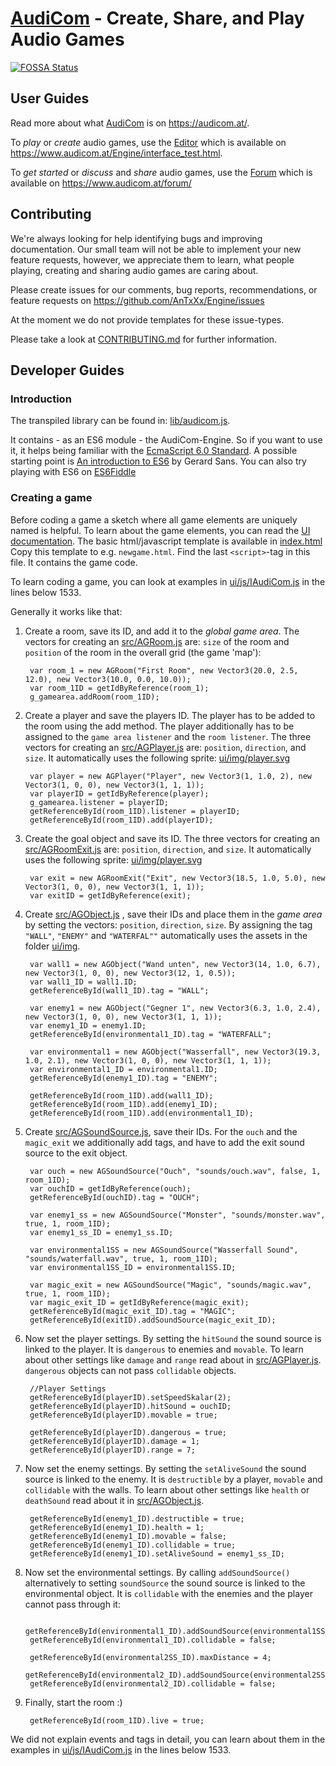 # [AudiCom](https://audicom.at/) - Create, Share, and Play Audio Games

[![FOSSA Status](https://app.fossa.io/api/projects/git%2Bgithub.com%2FAnTxXx%2FEngine.svg?type=shield)](https://app.fossa.io/projects/git%2Bgithub.com%2FAnTxXx%2FEngine?ref=badge_shield)

## User Guides

Read more about what [AudiCom](https://audicom.at/) is on https://audicom.at/.

To *play* or *create* audio games, use the [Editor](https://www.audicom.at/Engine/interface_test.html) which is
available on https://www.audicom.at/Engine/interface_test.html.

To *get started* or *discuss* and *share* audio games, use the [Forum](https://www.audicom.at/forum/) which is
available on https://www.audicom.at/forum/

## Contributing

We're always looking for help identifying bugs and improving documentation. Our small team will
not be able to implement your new feature requests, however, we appreciate them to learn, what
people playing, creating and sharing audio games are caring about.

Please create issues for our comments, bug reports, recommendations, or feature requests on
https://github.com/AnTxXx/Engine/issues

At the moment we do not provide templates for these issue-types.

Please take a look at [CONTRIBUTING.md](https://github.com/AnTxXx/Engine/tree/cleanup/CONTRIBUTING.md) for further
information.

## Developer Guides

### Introduction

The transpiled library can be found in: [lib/audicom.js](https://github.com/AnTxXx/Engine/tree/cleanup/lib/audicom.js).

It contains - as an ES6 module - the AudiCom-Engine. So if you want to use it, it helps being familiar with the
[EcmaScript 6.0 Standard](https://ecma-international.org/ecma-262/6.0). A possible starting point is
[An introduction to ES6](https://medium.com/sons-of-javascript/javascript-an-introduction-to-es6-1819d0d89a0f) by
Gerard Sans. You can also try playing with ES6 on [ES6Fiddle](http://www.es6fiddle.net/)

### Creating a game

Before coding a game a sketch where all game elements are uniquely named is helpful.
To learn about the game elements, you can read the
[UI documentation](https://www.audicom.at/public/documentation_UI.pdf).
The basic html/javascript template is available in
[index.html](https://github.com/AnTxXx/Engine/tree/cleanup/index.html)
Copy this template to e.g. `newgame.html`. Find the last `<script>`-tag in this file.
It contains the game code.

To learn coding a game, you can look at examples in
[ui/js/IAudiCom.js](https://github.com/AnTxXx/Engine/blob/cleanup/ui/js/IAudiCom.js#L1533)
in the lines below 1533.

Generally it works like that:

1. Create a room, save its ID, and add it to the *global game area*. The vectors for creating an
[src/AGRoom.js](https://github.com/AnTxXx/Engine/blob/cleanup/src/AGRoom.js#L140)
are: `size` of the room and `position` of the room in the overall grid (the game 'map'):

        var room_1 = new AGRoom("First Room", new Vector3(20.0, 2.5, 12.0), new Vector3(10.0, 0.0, 10.0));
        var room_1ID = getIdByReference(room_1);
        g_gamearea.addRoom(room_1ID);

2. Create a player and save the players ID. The player has to be added to the room using the add method. The player
additionally has to be assigned to the `game area listener` and the `room listener`. The three vectors for creating
an [src/AGPlayer.js](https://github.com/AnTxXx/Engine/blob/cleanup/src/AGPlayer.js#L25)
are: `position`, `direction`, and `size`. It automatically uses the following sprite:
[ui/img/player.svg](https://github.com/AnTxXx/Engine/blob/cleanup/ui/img/player.svg)

        var player = new AGPlayer("Player", new Vector3(1, 1.0, 2), new Vector3(1, 0, 0), new Vector3(1, 1, 1));
        var playerID = getIdByReference(player);
        g_gamearea.listener = playerID;
        getReferenceById(room_1ID).listener = playerID;
        getReferenceById(room_1ID).add(playerID);

3. Create the goal object and save its ID. The three vectors for creating
an [src/AGRoomExit.js](https://github.com/AnTxXx/Engine/blob/cleanup/src/AGRoomExit.js#L16)
are: `position`, `direction`, and `size`. It automatically uses the following sprite:
[ui/img/player.svg](https://github.com/AnTxXx/Engine/blob/cleanup/ui/img/exit.svg)

        var exit = new AGRoomExit("Exit", new Vector3(18.5, 1.0, 5.0), new Vector3(1, 0, 0), new Vector3(1, 1, 1));
        var exitID = getIdByReference(exit);

4. Create [src/AGObject.js](https://github.com/AnTxXx/Engine/blob/cleanup/src/AGObject.js#L25)
, save their IDs and place them in the *game area* by setting the vectors: `position`, `direction`, `size`. By
assigning the tag `"WALL"`, `"ENEMY"` and `"WATERFAL""` automatically uses the assets in the folder
[ui/img](https://github.com/AnTxXx/Engine/blob/cleanup/ui/img).

        var wall1 = new AGObject("Wand unten", new Vector3(14, 1.0, 6.7), new Vector3(1, 0, 0), new Vector3(12, 1, 0.5));
        var wall1_ID = wall1.ID;
        getReferenceById(wall1_ID).tag = "WALL";

        var enemy1 = new AGObject("Gegner 1", new Vector3(6.3, 1.0, 2.4), new Vector3(1, 0, 0), new Vector3(1, 1, 1));
        var enemy1_ID = enemy1.ID;
        getReferenceById(environmental1_ID).tag = "WATERFALL";

        var environmental1 = new AGObject("Wasserfall", new Vector3(19.3, 1.0, 2.1), new Vector3(1, 0, 0), new Vector3(1, 1, 1));
        var environmental1_ID = environmental1.ID;
        getReferenceById(enemy1_ID).tag = "ENEMY";

        getReferenceById(room_1ID).add(wall1_ID);
        getReferenceById(room_1ID).add(enemy1_ID);
        getReferenceById(room_1ID).add(environmental1_ID);

5. Create [src/AGSoundSource.js](https://github.com/AnTxXx/Engine/blob/cleanup/src/AGSoundSource.js#L159),
save their IDs. For the `ouch` and the `magic_exit` we additionally add tags, and have to add the exit sound
source to the exit object.

        var ouch = new AGSoundSource("Ouch", "sounds/ouch.wav", false, 1, room_1ID);
        var ouchID = getIdByReference(ouch);
        getReferenceById(ouchID).tag = "OUCH";

        var enemy1_ss = new AGSoundSource("Monster", "sounds/monster.wav", true, 1, room_1ID);
        var enemy1_ss_ID = enemy1_ss.ID;

        var environmental1SS = new AGSoundSource("Wasserfall Sound", "sounds/waterfall.wav", true, 1, room_1ID);
        var environmental1SS_ID = environmental1SS.ID;

        var magic_exit = new AGSoundSource("Magic", "sounds/magic.wav", true, 1, room_1ID);
        var magic_exit_ID = getIdByReference(magic_exit);
        getReferenceById(magic_exit_ID).tag = "MAGIC";
        getReferenceById(exitID).addSoundSource(magic_exit_ID);

6. Now set the player settings. By setting the `hitSound` the sound source is linked to the player.
It is `dangerous` to enemies and `movable`. To learn about other settings like `damage` and `range`
read about in [src/AGPlayer.js](https://github.com/AnTxXx/Engine/blob/cleanup/src/AGPlayer.js).
`dangerous` objects can not pass `collidable` objects.

        //Player Settings
        getReferenceById(playerID).setSpeedSkalar(2);
        getReferenceById(playerID).hitSound = ouchID;
        getReferenceById(playerID).movable = true;

        getReferenceById(playerID).dangerous = true;
        getReferenceById(playerID).damage = 1;
        getReferenceById(playerID).range = 7;

7. Now set the enemy settings. By setting the `setAliveSound` the sound source is linked to the enemy.
It is `destructible` by a player, `movable` and `collidable` with the walls. To learn about other
settings like `health` or `deathSound` read about it in
[src/AGObject.js](https://github.com/AnTxXx/Engine/blob/cleanup/src/AGObject.js).

        getReferenceById(enemy1_ID).destructible = true;
        getReferenceById(enemy1_ID).health = 1;
        getReferenceById(enemy1_ID).movable = false;
        getReferenceById(enemy1_ID).collidable = true;
        getReferenceById(enemy1_ID).setAliveSound = enemy1_ss_ID;

8. Now set the environmental settings. By calling `addSoundSource()` alternatively to setting `soundSource`
the sound source is linked to the environmental object. It is `collidable` with the enemies and the
player cannot pass through it:

        getReferenceById(environmental1_ID).addSoundSource(environmental1SS_ID);
        getReferenceById(environmental1_ID).collidable = false;

        getReferenceById(environmental2SS_ID).maxDistance = 4;
        getReferenceById(environmental2_ID).addSoundSource(environmental2SS_ID);
        getReferenceById(environmental2_ID).collidable = false;

9. Finally, start the room :)

        getReferenceById(room_1ID).live = true;

We did not explain events and tags in detail, you can learn about them in the examples in
[ui/js/IAudiCom.js](https://github.com/AnTxXx/Engine/blob/cleanup/ui/js/IAudiCom.js#L1533)
in the lines below 1533.
